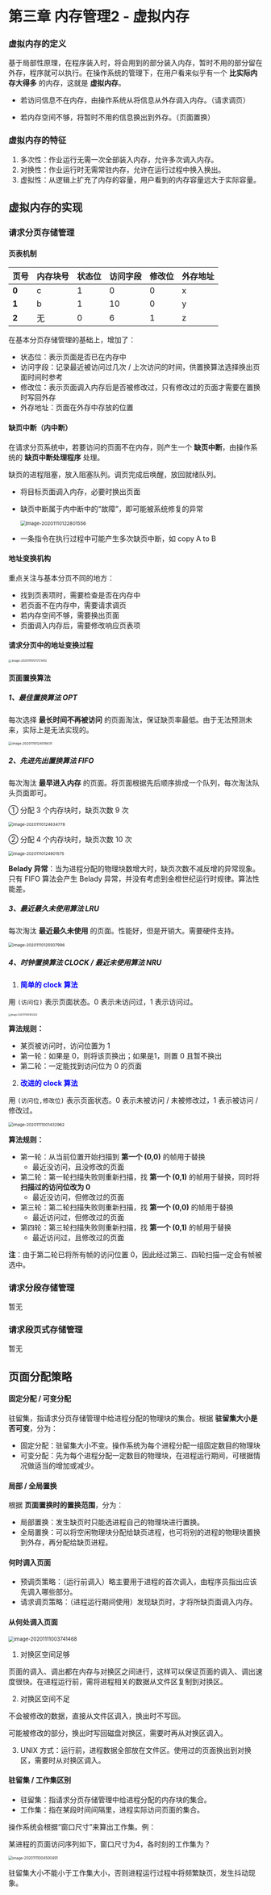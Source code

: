 # 第三章 内存管理2 - 虚拟内存

### 虚拟内存的定义

基于局部性原理，在程序装入时，将会用到的部分装入内存，暂时不用的部分留在外存，程序就可以执行。在操作系统的管理下，在用户看来似乎有一个 **比实际内存大得多** 的内存，这就是 **虚拟内存**。

- 若访问信息不在内存，由操作系统从将信息从外存调入内存。（请求调页）

- 若内存空间不够，将暂时不用的信息换出到外存。（页面置换）



### 虚拟内存的特征

1. 多次性：作业运行无需一次全部装入内存，允许多次调入内存。
2. 对换性：作业运行时无需常驻内存，允许在运行过程中换入换出。
3. 虚拟性：从逻辑上扩充了内存的容量，用户看到的内存容量远大于实际容量。



## 虚拟内存的实现

### 请求分页存储管理

#### 页表机制

| 页号  | 内存块号 | 状态位 | 访问字段 | 修改位 | 外存地址 |
| ----- | -------- | ------ | -------- | ------ | -------- |
| **0** | c        | 1      | 0        | 0      | x        |
| **1** | b        | 1      | 10       | 0      | y        |
| **2** | 无       | 0      | 6        | 1      | z        |

在基本分页存储管理的基础上，增加了：

- 状态位：表示页面是否已在内存中
- 访问字段：记录最近被访问过几次 / 上次访问的时间，供置换算法选择换出页面时间时参考
- 修改位：表示页面调入内存后是否被修改过，只有修改过的页面才需要在置换时写回外存
- 外存地址：页面在外存中存放的位置



#### 缺页中断（内中断）

在请求分页系统中，若要访问的页面不在内存，则产生一个 **缺页中断**，由操作系统的 **缺页中断处理程序** 处理。

缺页的进程阻塞，放入阻塞队列。调页完成后唤醒，放回就绪队列。

- 将目标页面调入内存，必要时换出页面

- 缺页中断属于内中断中的“故障”，即可能被系统修复的异常

  <img src="images/image-20201110122801556.png" alt="image-20201110122801556" style="zoom:67%;" />

- 一条指令在执行过程中可能产生多次缺页中断，如 copy A to B



#### 地址变换机构

重点关注与基本分页不同的地方：

- 找到页表项时，需要检查是否在内存中
- 若页面不在内存中，需要请求调页
- 若内存空间不够，需要换出页面
- 页面调入内存后，需要修改响应页表项



#### 请求分页中的地址变换过程

<img src="images/image-20201110121721452.png" alt="image-20201110121721452" style="zoom:40%;" />



#### 页面置换算法

##### 1、最佳置换算法 OPT

每次选择 **最长时间不再被访问** 的页面淘汰，保证缺页率最低。由于无法预测未来，实际上是无法实现的。

<img src="images/image-20201110124018431.png" alt="image-20201110124018431" style="zoom:45%;" />



##### 2、先进先出置换算法 FIFO

每次淘汰 **最早进入内存** 的页面。将页面根据先后顺序排成一个队列，每次淘汰队头页面即可。

① 分配 3 个内存块时，缺页次数 9 次

<img src="images/image-20201110124634778.png" alt="image-20201110124634778" style="zoom:57%;" />

② 分配 4 个内存块时，缺页次数 10 次

<img src="images/image-20201110124901575.png" alt="image-20201110124901575" style="zoom: 57%;" />

**Belady 异常**：当为进程分配的物理块数增大时，缺页次数不减反增的异常现象。只有 FIFO 算法会产生 Belady 异常，并没有考虑到金橙世纪运行时规律。算法性能差。



##### 3、最近最久未使用算法 LRU

每次淘汰 **最近最久未使用** 的页面。性能好，但是开销大。需要硬件支持。

<img src="images/image-20201110125507996.png" alt="image-20201110125507996" style="zoom:57%;" />



##### 4、时钟置换算法 CLOCK / 最近未使用算法 NRU

1.  <font color="blue">**简单的 clock 算法**</font>

   用 `(访问位)` 表示页面状态。0 表示未访问过，1 表示访问过。

   <img src="images/image-20201111001612632.png" alt="image-20201111001612632" style="zoom: 30%;" />

   **算法规则：**

   - 某页被访问时，访问位置为 1
   - 第一轮：如果是 0，则将该页换出；如果是1，则置 0 且暂不换出
   - 第二轮：一定能找到访问位为 0 的页面

2.  <font color="blue">**改进的 clock 算法**</font>

   用 `(访问位,修改位)` 表示页面状态。0 表示未被访问 / 未被修改过，1 表示被访问 / 修改过。

   <img src="images/image-20201111001432962.png" alt="image-20201111001432962" style="zoom:57%;" />

   **算法规则：**

   - 第一轮：从当前位置开始扫描到 **第一个 (0,0)** 的帧用于替换
     - 最近没访问，且没修改的页面
   - 第二轮：第一轮扫描失败则重新扫描，找 **第一个 (0,1)** 的帧用于替换，同时将 **扫描过的访问位改为 0**
     - 最近没访问，但修改过的页面
   - 第三轮：第二轮扫描失败则重新扫描，找 **第一个 (0,0)** 的帧用于替换
     - 最近访问过，但修改过的页面
   - 第四轮：第三轮扫描失败则重新扫描，找 **第一个 (0,1)** 的帧用于替换
     - 最近访问过，且修改过的页面

   **注**：由于第二轮已将所有帧的访问位置 0，因此经过第三、四轮扫描一定会有帧被选中。



### 请求分段存储管理

暂无

### 请求段页式存储管理

暂无

### 

## 页面分配策略

#### 固定分配 / 可变分配

驻留集，指请求分页存储管理中给进程分配的物理块的集合。根据 **驻留集大小是否可变**，分为：

- 固定分配：驻留集大小不变。操作系统为每个进程分配一组固定数目的物理块
- 可变分配：先为每个进程分配一定数目的物理块，在进程运行期间，可根据情况做适当的增加或减少。



#### 局部 / 全局置换

根据 **页面置换时的置换范围**，分为：

- 局部置换：发生缺页时只能选进程自己的物理块进行置换。
- 全局置换：可以将空闲物理块分配给缺页进程，也可将别的进程的物理块置换到外存，再分配给缺页进程。



#### 何时调入页面

- 预调页策略：（运行前调入）略主要用于进程的首次调入，由程序员指出应该先调入哪些部分。
- 请求调页策略：（进程运行期间使用）发现缺页时，才将所缺页面调入内存。



#### 从何处调入页面

<img src="images/image-20201111003741468.png" alt="image-20201111003741468" style="zoom:70%;" />

1. 对换区空间足够

页面的调入、调出都在内存与对换区之间进行，这样可以保证页面的调入、调出速度很快。在进程运行前，需将进程相关的数据从文件区复制到对换区。

2. 对换区空间不足

  不会被修改的数据，直接从文件区调入，换出时不写回。

  可能被修改的部分，换出时写回磁盘对换区，需要时再从对换区调入。

3. UNIX 方式：运行前，进程数据全部放在文件区。使用过的页面换出到对换区，需要时从对换区调入。



#### 驻留集 / 工作集区别

- 驻留集：指请求分页存储管理中给进程分配的内存块的集合。
- 工作集：指在某段时间间隔里，进程实际访问页面的集合。

操作系统会根据“窗口尺寸”来算出工作集。例：

某进程的页面访问序列如下，窗口尺寸为4，各时刻的工作集为？

<img src="images/image-20201111004500491.png" alt="image-20201111004500491" style="zoom: 50%;" />

驻留集大小不能小于工作集大小，否则进程运行过程中将频繁缺页，发生抖动现象。